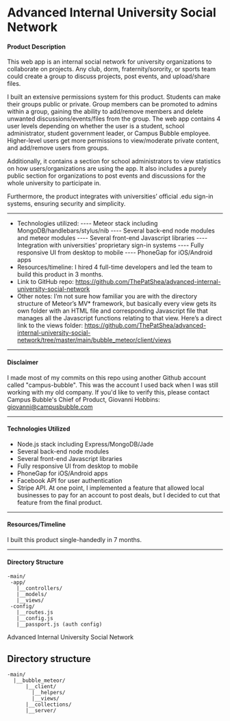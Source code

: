 # Advanced Internal University Social Network

#### Product Description
This web app is an internal social network for university organizations to collaborate on projects. Any club, dorm, fraternity/sorority, or sports team could create a group to discuss projects, post events, and upload/share files.

I built an extensive permissions system for this product. Students can make their groups public or private. Group members can be promoted to admins within a group, gaining the ability to add/remove members and delete unwanted discussions/events/files from the group. The web app contains 4 user levels depending on whether the user is a student, school administrator, student government leader, or Campus Bubble employee. Higher-level users get more permissions to view/moderate private content, and add/remove users from groups.

Additionally, it contains a section for school administrators to view statistics on how users/organizations are using the app. It also includes a purely public section for organizations to post events and discussions for the whole university to participate in.

Furthermore, the product integrates with universities’ official .edu sign-in systems, ensuring security and simplicity. 

---



- Technologies utilized: 
---- Meteor stack including MongoDB/handlebars/stylus/nib
---- Several back-end node modules and meteor modules
---- Several front-end Javascript libraries
---- Integration with universities’ proprietary sign-in systems
---- Fully responsive UI from desktop to mobile
---- PhoneGap for iOS/Android apps
- Resources/timeline: I hired 4 full-time developers and led the team to build this product in 3 months.
- Link to GitHub repo: https://github.com/ThePatShea/advanced-internal-university-social-network 
- Other notes: I’m not sure how familiar you are with the directory structure of Meteor’s MV* framework, but basically every view gets its own folder with an HTML file and corresponding Javascript file that manages all the Javascript functions relating to that view. Here’s a direct link to the views folder: https://github.com/ThePatShea/advanced-internal-university-social-network/tree/master/main/bubble_meteor/client/views 
















---

#### Disclaimer
I made most of my commits on this repo using another Github account called "campus-bubble". This was the account I used back when I was still working with my old company. If you'd like to verify this, please contact Campus Bubble's Chief of Product, Giovanni Hobbins: giovanni@campusbubble.com

---

#### Technologies Utilized
- Node.js stack including Express/MongoDB/Jade
- Several back-end node modules
- Several front-end Javascript libraries
- Fully responsive UI from desktop to mobile
- PhoneGap for iOS/Android apps
- Facebook API for user authentication
- Stripe API. At one point, I implemented a feature that allowed local businesses to pay for an account to post deals, but I decided to cut that feature from the final product.

---

#### Resources/Timeline
I built this product single-handedly in 7 months.

---

#### Directory Structure
```
-main/
 -app/
   |__controllers/
   |__models/
   |__views/
 -config/
   |__routes.js
   |__config.js
   |__passport.js (auth config)
```











Advanced Internal University Social Network

## Directory structure
```
-main/
  |__bubble_meteor/
      |__client/
        |__helpers/
        |__views/
      |__collections/
      |__server/
```
